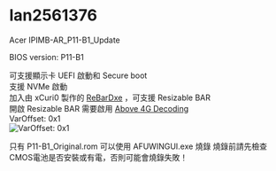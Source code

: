 # Ian2561376
Acer IPIMB-AR_P11-B1_Update

BIOS version: P11-B1

可支援顯示卡 UEFI 啟動和 Secure boot<br>
支援 NVMe 啟動<br>
加入由 xCuri0 製作的 [ReBarDxe](https://github.com/xCuri0/ReBarUEFI) ，可支援 Resizable BAR<br>
開啟 Resizable BAR 需要啟用 [Above 4G Decoding](https://github.com/xCuri0/ReBarUEFI/wiki/Enabling-hidden-4G-decoding)<br> 
VarOffset: 0x1<br>
![VarOffset: 0x1](https://github.com/Ian275/Ian2561376/blob/main/VarOffset_0x1.png)

只有 P11-B1_Original.rom 可以使用 AFUWINGUI.exe 燒錄
燒錄前請先檢查CMOS電池是否安裝或有電，否則可能會燒錄失敗！
